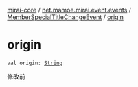 [mirai-core](../../index.md) / [net.mamoe.mirai.event.events](../index.md) / [MemberSpecialTitleChangeEvent](index.md) / [origin](./origin.md)

# origin

`val origin: `[`String`](https://kotlinlang.org/api/latest/jvm/stdlib/kotlin/-string/index.html)

修改前

